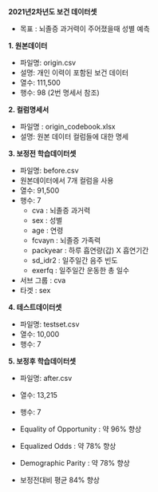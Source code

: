 **2021년2차년도 보건 데이터셋**
- 목표 : 뇌졸증 과거력이 주어졌을때 성별 예측

**1. 원본데이터**

- 파일명: origin.csv
- 설명: 개인 이력이 포함된 보건 데이터
- 열수: 111,500
- 행수: 98 (2번 명세서 참조)

**2. 컬럼명세서**

- 파일명 : origin_codebook.xlsx
- 설명: 원본 데이터 컬럼들에 대한 명세

**3. 보정전 학습데이터셋**

- 파일명: before.csv
- 원본데이터에서 7개 컬럼을 사용
- 열수: 91,500
- 행수: 7
	- cva : 뇌졸증 과거력
	- sex : 성별
	- age : 연령
	- fcvayn : 뇌졸증 가족력
	- packyear : 하루 흡연량(갑) X 흡연기간
	- sd_idr2 : 일주일간 음주 빈도
	- exerfq : 일주일간 운동한 총 일수
- 서브 그룹 : cva
- 타겟 : sex

**4. 테스트데이터셋**

- 파일명: testset.csv
- 열수: 10,000
- 행수: 7

**5. 보정후 학습데이터셋**

- 파일명: after.csv
- 열수: 13,215
- 행수: 7

- Equality of Opportunity : 약 96% 향상
- Equalized Odds : 약 78% 향상
- Demographic Parity : 약 78% 향상 
- 보정전대비 평균 84% 향상
